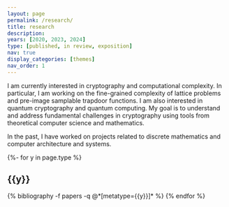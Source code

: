 ```yaml
---
layout: page
permalink: /research/
title: research
description: 
years: [2020, 2023, 2024]
type: [published, in review, exposition]
nav: true
display_categories: [themes]
nav_order: 1
---
```


I am currently interested in cryptography and computational complexity. In particular, I am working on the fine-grained complexity of lattice problems and pre-image samplable trapdoor functions. I am also interested in quantum cryptography and quantum computing. My goal is to understand and address fundamental challenges in cryptography using tools from theoretical computer science and mathematics.

In the past, I have worked on projects related to discrete mathematics and computer architecture and systems.

<!-- _pages/publications.md -->
<div class="publications">

{%- for y in page.type %}
  <h2 class="year">{{y}}</h2>
  {% bibliography -f papers -q @*[metatype={{y}}]* %}
{% endfor %}

</div>

